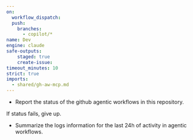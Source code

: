 ```yaml
---
on: 
  workflow_dispatch:
  push:
    branches:
      - copilot/*
name: Dev
engine: claude
safe-outputs:
    staged: true
    create-issue:
timeout_minutes: 10
strict: true
imports:
  - shared/gh-aw-mcp.md
---
```


- Report the status of the github agentic workflows in this repository.

If status fails, give up.

- Summarize the logs information for the last 24h of activity in agentic workflows.
